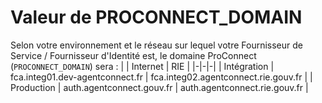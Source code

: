 # Valeur de PROCONNECT_DOMAIN
Selon votre environnement et le réseau sur lequel votre Fournisseur de Service / Fournisseur d'Identité est, le domaine ProConnect (`PROCONNECT_DOMAIN`) sera :
|               | Internet                          | RIE                                       |
|-|-|-|
| Intégration   | fca.integ01.dev-agentconnect.fr   | fca.integ02.agentconnect.rie.gouv.fr      |
| Production    | auth.agentconnect.gouv.fr         | auth.agentconnect.rie.gouv.fr             |
